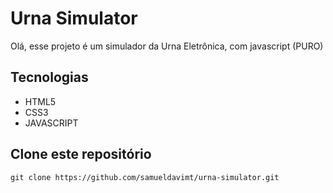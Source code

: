 # Urna Simulator

Olá, esse projeto é um simulador da Urna Eletrônica, com javascript (PURO)

## Tecnologias

* HTML5
* CSS3
* JAVASCRIPT

## Clone este repositório
```
git clone https://github.com/samueldavimt/urna-simulator.git
```
